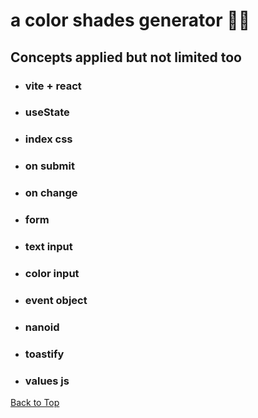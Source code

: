 <a name="custom_anchor_name"></a>

# a color shades generator :artist:

## Concepts applied but not limited too

- ### vite + react
- ### useState
- ### index css
- ### on submit
- ### on change
- ### form
- ### text input
- ### color input
- ### event object
- ### nanoid
- ### toastify
- ### values js

[Back to Top](#custom_anchor_name)
